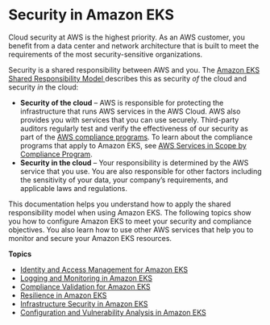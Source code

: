 # Security in Amazon EKS<a name="security"></a>

Cloud security at AWS is the highest priority\. As an AWS customer, you benefit from a data center and network architecture that is built to meet the requirements of the most security\-sensitive organizations\.

Security is a shared responsibility between AWS and you\. The [Amazon EKS Shared Responsibility Model ](shared-responsibilty.md)describes this as security *of* the cloud and security *in* the cloud:
+ **Security of the cloud** – AWS is responsible for protecting the infrastructure that runs AWS services in the AWS Cloud\. AWS also provides you with services that you can use securely\. Third\-party auditors regularly test and verify the effectiveness of our security as part of the [AWS compliance programs](http://aws.amazon.com/compliance/programs/)\. To learn about the compliance programs that apply to Amazon EKS, see [AWS Services in Scope by Compliance Program](http://aws.amazon.com/compliance/services-in-scope/)\.
+ **Security in the cloud** – Your responsibility is determined by the AWS service that you use\. You are also responsible for other factors including the sensitivity of your data, your company’s requirements, and applicable laws and regulations\. 

This documentation helps you understand how to apply the shared responsibility model when using Amazon EKS\. The following topics show you how to configure Amazon EKS to meet your security and compliance objectives\. You also learn how to use other AWS services that help you to monitor and secure your Amazon EKS resources\. 

**Topics**
+ [Identity and Access Management for Amazon EKS](security-iam.md)
+ [Logging and Monitoring in Amazon EKS](logging-monitoring.md)
+ [Compliance Validation for Amazon EKS](compliance.md)
+ [Resilience in Amazon EKS](disaster-recovery-resiliency.md)
+ [Infrastructure Security in Amazon EKS](infrastructure-security.md)
+ [Configuration and Vulnerability Analysis in Amazon EKS](configuration-vulnerability-analysis.md)